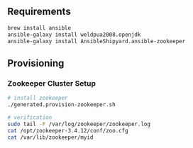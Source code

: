 ## Requirements

```bash
brew install ansible
ansible-galaxy install weldpua2008.openjdk
ansible-galaxy install AnsibleShipyard.ansible-zookeeper
```

## Provisioning

### Zookeeper Cluster Setup

```bash
# install zookeeper
./generated.provision-zookeeper.sh

# verification
sudo tail -F /var/log/zookeeper/zookeeper.log
cat /opt/zookeeper-3.4.12/conf/zoo.cfg
cat /var/lib/zookeeper/myid
```
